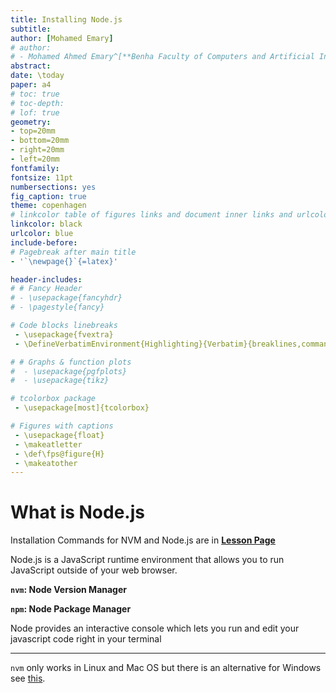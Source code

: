 ```yaml
---
title: Installing Node.js
subtitle: 
author: [Mohamed Emary]
# author:
# - Mohamed Ahmed Emary^[**Benha Faculty of Computers and Artificial Intelligence, <mohamed21074@fci.bu.edu.eg>**]
abstract: 
date: \today
paper: a4
# toc: true
# toc-depth: 
# lof: true
geometry:
- top=20mm
- bottom=20mm
- right=20mm
- left=20mm
fontfamily:
fontsize: 11pt
numbersections: yes
fig_caption: true
theme: copenhagen
# linkcolor table of figures links and document inner links and urlcolor for regular links
linkcolor: black
urlcolor: blue
include-before:
# Pagebreak after main title
- '`\newpage{}`{=latex}'

header-includes:
# # Fancy Header
# - \usepackage{fancyhdr}
# - \pagestyle{fancy}

# Code blocks linebreaks
 - \usepackage{fvextra}
 - \DefineVerbatimEnvironment{Highlighting}{Verbatim}{breaklines,commandchars=\\\{\}}

# # Graphs & function plots
#  - \usepackage{pgfplots}
#  - \usepackage{tikz}

# tcolorbox package
 - \usepackage[most]{tcolorbox}

# Figures with captions
 - \usepackage{float}
 - \makeatletter
 - \def\fps@figure{H} 
 - \makeatother
---
```


# What is Node.js

Installation Commands for NVM and Node.js are in [**Lesson Page**](https://www.theodinproject.com/lessons/foundations-installing-node-js)

Node.js is a JavaScript runtime environment that allows you to run JavaScript outside of your web browser.

**`nvm`: Node Version Manager**

**`npm`: Node Package Manager**

Node provides an interactive console which lets you run and edit your javascript code right in your terminal

---

`nvm` only works in Linux and Mac OS but there is an alternative for Windows see [this](https://github.com/coreybutler/nvm-windows).
